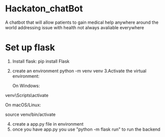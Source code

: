 # Hackaton_chatBot
A chatbot that will allow patients to gain medical help anywhere around the world addressing issue with health not always avaliable  everywhere 

# Set up flask
1. Install flask: pip install Flask
2. create an environment 
 python -m venv venv
3.Activate the virtual environment:

    On Windows:

venv\Scripts\activate

On macOS/Linux:

source venv/bin/activate

4. create a app.py file in environment
5. once you have app.py you use "python -m flask run" to run the backend
